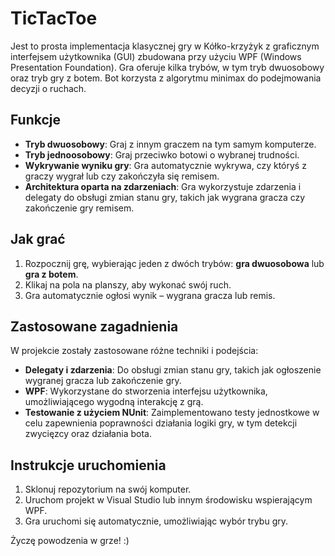 # TicTacToe

Jest to prosta implementacja klasycznej gry w Kółko-krzyżyk z graficznym interfejsem użytkownika (GUI) zbudowana przy użyciu WPF (Windows Presentation Foundation). Gra oferuje kilka trybów, w tym tryb dwuosobowy oraz tryb gry z botem. Bot korzysta z algorytmu minimax do podejmowania decyzji o ruchach.

## Funkcje

- **Tryb dwuosobowy**: Graj z innym graczem na tym samym komputerze.
- **Tryb jednoosobowy**: Graj przeciwko botowi o wybranej trudności.
- **Wykrywanie wyniku gry**: Gra automatycznie wykrywa, czy któryś z graczy wygrał lub czy zakończyła się remisem.
- **Architektura oparta na zdarzeniach**: Gra wykorzystuje zdarzenia i delegaty do obsługi zmian stanu gry, takich jak wygrana gracza czy zakończenie gry remisem.

## Jak grać

1. Rozpocznij grę, wybierając jeden z dwóch trybów: **gra dwuosobowa** lub **gra z botem**.
2. Klikaj na pola na planszy, aby wykonać swój ruch.
3. Gra automatycznie ogłosi wynik – wygrana gracza lub remis.

## Zastosowane zagadnienia

W projekcie zostały zastosowane różne techniki i podejścia:

- **Delegaty i zdarzenia**: Do obsługi zmian stanu gry, takich jak ogłoszenie wygranej gracza lub zakończenie gry.
- **WPF**: Wykorzystane do stworzenia interfejsu użytkownika, umożliwiającego wygodną interakcję z grą.
- **Testowanie z użyciem NUnit**: Zaimplementowano testy jednostkowe w celu zapewnienia poprawności działania logiki gry, w tym detekcji zwycięzcy oraz działania bota.

## Instrukcje uruchomienia

1. Sklonuj repozytorium na swój komputer.
2. Uruchom projekt w Visual Studio lub innym środowisku wspierającym WPF.
3. Gra uruchomi się automatycznie, umożliwiając wybór trybu gry.

Życzę powodzenia w grze! :)
